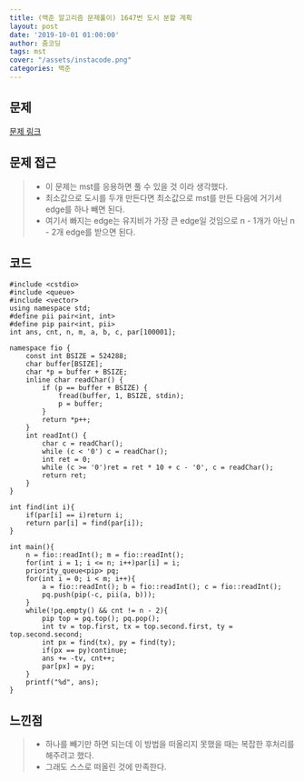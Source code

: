 ```yaml
---
title: (백준 알고리즘 문제풀이) 1647번 도시 분할 계획
layout: post
date: '2019-10-01 01:00:00'
author: 줌코딩
tags: mst
cover: "/assets/instacode.png"
categories: 백준
---
```


## 문제

[문제 링크](https://www.acmicpc.net/problem/1647)

## 문제 접근

>* 이 문제는 mst를 응용하면 풀 수 있을 것 이라 생각했다.
>* 최소값으로 도시를 두개 만든다면 최소값으로 mst를 만든 다음에 거기서 edge를 하나 빼면 된다.
>* 여기서 빠지는 edge는 유지비가 가장 큰 edge일 것임으로 n - 1개가 아닌 n - 2개 edge를 받으면 된다.

## 코드

    #include <cstdio>
    #include <queue>
    #include <vector>
    using namespace std;
    #define pii pair<int, int>
    #define pip pair<int, pii>
    int ans, cnt, n, m, a, b, c, par[100001];

    namespace fio {
        const int BSIZE = 524288;
        char buffer[BSIZE];
        char *p = buffer + BSIZE;
        inline char readChar() {
            if (p == buffer + BSIZE) {
                fread(buffer, 1, BSIZE, stdin);
                p = buffer;
            }
            return *p++;
        }
        int readInt() {
            char c = readChar();
            while (c < '0') c = readChar();
            int ret = 0;
            while (c >= '0')ret = ret * 10 + c - '0', c = readChar();
            return ret;
        }
    }

    int find(int i){
        if(par[i] == i)return i;
        return par[i] = find(par[i]);
    }

    int main(){
        n = fio::readInt(); m = fio::readInt();
        for(int i = 1; i <= n; i++)par[i] = i;
        priority_queue<pip> pq;
        for(int i = 0; i < m; i++){
            a = fio::readInt(); b = fio::readInt(); c = fio::readInt();
            pq.push(pip(-c, pii(a, b)));
        }
        while(!pq.empty() && cnt != n - 2){
            pip top = pq.top(); pq.pop();
            int tv = top.first, tx = top.second.first, ty = top.second.second;
            int px = find(tx), py = find(ty);
            if(px == py)continue;
            ans += -tv, cnt++;
            par[px] = py;
        }
        printf("%d", ans);
    }

## 느낀점

>* 하나를 빼기만 하면 되는데 이 방법을 떠올리지 못했을 때는 복잡한 후처리를 해주려고 했다.
>* 그래도 스스로 떠올린 것에 만족한다.

